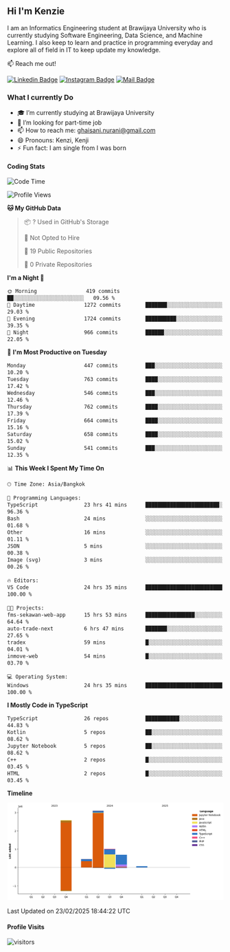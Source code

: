 ## Hi I'm Kenzie


I am an Informatics Engineering student at Brawijaya University who is currently studying Software Engineering, Data Science, and Machine Learning. I also keep to learn and practice in programming everyday and explore all of field in IT to keep update my knowledge.

:mailbox: Reach me out!

[![Linkedin Badge](https://img.shields.io/badge/-Kenzie_Taqiyassar-0e76a8?style=flat&labelColor=0e76a8&logo=linkedin&logoColor=white)](https://www.linkedin.com/in/kenzie-taqiyassar-37458b1aa/) 
[![Instagram Badge](https://img.shields.io/badge/-@__kenziehh_-e84393?style=flat&labelColor=e84393&logo=instagram&logoColor=white)](https://www.instagram.com/_kenziehh/) 
[![Mail Badge](https://img.shields.io/badge/-ghaisani.nurani-c0392b?style=flat&labelColor=c0392b&logo=gmail&logoColor=white)](mailto:ghaisani.nurani@gmail.com)

### What I currently Do

- 🎓 I’m currently studying at Brawijaya University
- 💼 I’m looking for part-time job
- 📫 How to reach me: ghaisani.nurani@gmail.com
- 😄 Pronouns: Kenzi, Kenji
- ⚡ Fun fact: I am single from I was born

#### Coding Stats
<!--START_SECTION:waka-->
![Code Time](http://img.shields.io/badge/Code%20Time-1%2C022%20hrs%2055%20mins-blue)

![Profile Views](http://img.shields.io/badge/Profile%20Views-0-blue)

**🐱 My GitHub Data** 

> 📦 ? Used in GitHub's Storage 
 > 
> 🚫 Not Opted to Hire
 > 
> 📜 19 Public Repositories 
 > 
> 🔑 0 Private Repositories 
 > 
**I'm a Night 🦉** 

```text
🌞 Morning                419 commits         ██░░░░░░░░░░░░░░░░░░░░░░░   09.56 % 
🌆 Daytime                1272 commits        ███████░░░░░░░░░░░░░░░░░░   29.03 % 
🌃 Evening                1724 commits        ██████████░░░░░░░░░░░░░░░   39.35 % 
🌙 Night                  966 commits         ██████░░░░░░░░░░░░░░░░░░░   22.05 % 
```
📅 **I'm Most Productive on Tuesday** 

```text
Monday                   447 commits         ███░░░░░░░░░░░░░░░░░░░░░░   10.20 % 
Tuesday                  763 commits         ████░░░░░░░░░░░░░░░░░░░░░   17.42 % 
Wednesday                546 commits         ███░░░░░░░░░░░░░░░░░░░░░░   12.46 % 
Thursday                 762 commits         ████░░░░░░░░░░░░░░░░░░░░░   17.39 % 
Friday                   664 commits         ████░░░░░░░░░░░░░░░░░░░░░   15.16 % 
Saturday                 658 commits         ████░░░░░░░░░░░░░░░░░░░░░   15.02 % 
Sunday                   541 commits         ███░░░░░░░░░░░░░░░░░░░░░░   12.35 % 
```


📊 **This Week I Spent My Time On** 

```text
🕑︎ Time Zone: Asia/Bangkok

💬 Programming Languages: 
TypeScript               23 hrs 41 mins      ████████████████████████░   96.36 % 
Bash                     24 mins             ░░░░░░░░░░░░░░░░░░░░░░░░░   01.68 % 
Other                    16 mins             ░░░░░░░░░░░░░░░░░░░░░░░░░   01.11 % 
JSON                     5 mins              ░░░░░░░░░░░░░░░░░░░░░░░░░   00.38 % 
Image (svg)              3 mins              ░░░░░░░░░░░░░░░░░░░░░░░░░   00.26 % 

🔥 Editors: 
VS Code                  24 hrs 35 mins      █████████████████████████   100.00 % 

🐱‍💻 Projects: 
fms-sekawan-web-app      15 hrs 53 mins      ████████████████░░░░░░░░░   64.64 % 
auto-trade-next          6 hrs 47 mins       ███████░░░░░░░░░░░░░░░░░░   27.65 % 
tradex                   59 mins             █░░░░░░░░░░░░░░░░░░░░░░░░   04.01 % 
inmove-web               54 mins             █░░░░░░░░░░░░░░░░░░░░░░░░   03.70 % 

💻 Operating System: 
Windows                  24 hrs 35 mins      █████████████████████████   100.00 % 
```

**I Mostly Code in TypeScript** 

```text
TypeScript               26 repos            ███████████░░░░░░░░░░░░░░   44.83 % 
Kotlin                   5 repos             ██░░░░░░░░░░░░░░░░░░░░░░░   08.62 % 
Jupyter Notebook         5 repos             ██░░░░░░░░░░░░░░░░░░░░░░░   08.62 % 
C++                      2 repos             █░░░░░░░░░░░░░░░░░░░░░░░░   03.45 % 
HTML                     2 repos             █░░░░░░░░░░░░░░░░░░░░░░░░   03.45 % 
```



**Timeline**

![Lines of Code chart](https://raw.githubusercontent.com/kenziehh/kenziehh/master/assets/bar_graph.png)


 Last Updated on 23/02/2025 18:44:22 UTC
<!--END_SECTION:waka-->


#### Profile Visits

![visitors](https://visitor-badge.glitch.me/badge?page_id=kenziehh.kenziehh)





